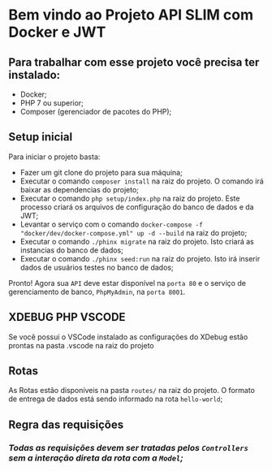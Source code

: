 # Bem vindo ao Projeto API SLIM com Docker e JWT

## Para trabalhar com esse projeto você precisa ter instalado:
- Docker;
- PHP 7 ou superior;
- Composer (gerenciador de pacotes do PHP);

## Setup inicial
Para iniciar o projeto basta:
- Fazer um git clone do projeto para sua máquina;
- Executar o comando ``composer install`` na raiz do projeto. O comando irá baixar as dependencias do projeto;
- Executar o comando ``php setup/index.php`` na raiz do projeto. Este processo criará os arquivos de configuração do banco de dados e da JWT;
- Levantar o serviço com o comando ``docker-compose -f "docker/dev/docker-compose.yml" up -d --build`` na raiz do projeto;
- Executar o comando ``./phinx migrate`` na raiz do projeto. Isto criará as instancias do banco de dados;
- Executar o comando ``./phinx seed:run`` na raiz do projeto. Isto irá inserir dados de usuários testes no banco de dados;


Pronto! Agora sua ``API`` deve estar disponível na ``porta 80`` e o serviço de gerenciamento de banco, ``PhpMyAdmin``, na ``porta 8001``.

## XDEBUG PHP VSCODE
Se você possui o VSCode instalado as configurações do XDebug estão prontas na pasta .vscode na raiz do projeto

## Rotas
As Rotas estão disponíveis na pasta ``routes/`` na raiz do projeto. O formato de entrega de dados está sendo informado na rota ``hello-world``;

## Regra das requisições

### *Todas as requisições devem ser tratadas pelos ``Controllers`` sem a interação direta da rota com a ``Model``;*